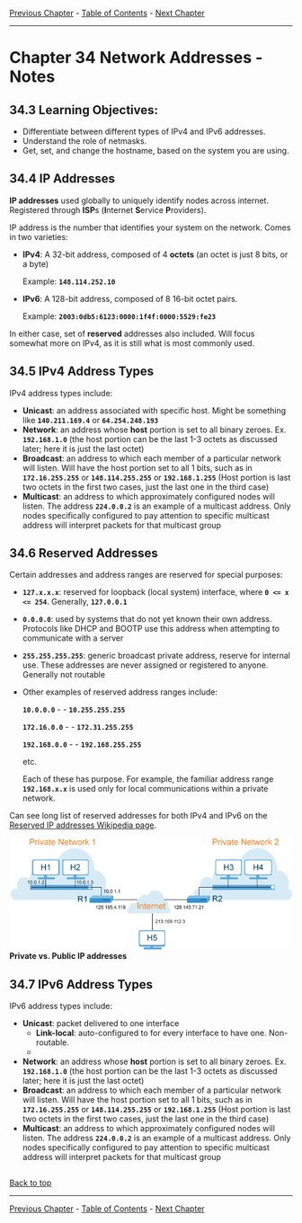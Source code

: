 [Previous Chapter](../Ch33-pam/notes_Ch33.md) - [Table of Contents](../README.md#table-of-contents) - [Next Chapter](../Ch35-networkdevices/notes_Ch35.md)

---

# Chapter 34 Network Addresses - Notes

## 34.3 Learning Objectives:
- Differentiate between different types of IPv4 and IPv6 addresses.
- Understand the role of netmasks.
- Get, set, and change the hostname, based on the system you are using.


## 34.4 IP Addresses
**IP addresses** used globally to uniquely identify nodes across internet. Registered through <strong>ISP</strong>s (<strong>I</strong>nternet <strong>S</strong>ervice <strong>P</strong>roviders).

IP address is the number that identifies your system on the network. Comes in two varieties:
- **IPv4**: A 32-bit address, composed of 4 **octets** (an octet is just 8 bits, or a byte)

  Example: **`148.114.252.10`**
- **IPv6**: A 128-bit address, composed of 8 16-bit octet pairs.

  Example: **`2003:0db5:6123:0000:1f4f:0000:5529:fe23`**

In either case, set of **reserved** addresses also included. Will focus somewhat more on IPv4, as it is still what is most commonly used.


## 34.5 IPv4 Address Types
IPv4 address types include:
- **Unicast**: an address associated with specific host. Might be something like **`140.211.169.4`** or **`64.254.248.193`**
- **Network**: an address whose **host** portion is set to all binary zeroes. Ex. **`192.168.1.0`** (the host portion can be the last 1-3 octets as discussed later; here it is just the last octet)
- **Broadcast**: an address to which each member of a particular network will listen. Will have the host portion set to all 1 bits, such as in **`172.16.255.255`** or **`148.114.255.255`** or **`192.168.1.255`** (Host portion is last two octets in the first two cases, just the last one in the third case)
- **Multicast**: an address to which approximately configured nodes will listen. The address **`224.0.0.2`** is an example of a multicast address. Only nodes specifically configured to pay attention to specific multicast address will interpret packets for that multicast group


## 34.6 Reserved Addresses
Certain addresses and address ranges are reserved for special purposes:
- **`127.x.x.x`**: reserved for loopback (local system) interface, where **`0 <= x <= 254`**. Generally, **`127.0.0.1`**
- **`0.0.0.0`**: used by systems that do not yet known their own address. Protocols like DHCP and BOOTP use this address when attempting to communicate with a server
- **`255.255.255.255`**: generic broadcast private address, reserve for internal use. These addresses are never assigned or registered to anyone. Generally not routable
- Other examples of reserved address ranges include:

  **`10.0.0.0`** - - **`10.255.255.255`**

  **`172.16.0.0`** - - **`172.31.255.255`**

  **`192.168.0.0`** - - **`192.168.255.255`**

  etc.

  Each of these has purpose. For example, the familiar address range **`192.168.x.x`** is used only for local communications within a private network.

Can see long list of reserved addresses for both IPv4 and IPv6 on the [Reserved IP addresses Wikipedia page](https://en.wikipedia.org/wiki/Reserved_IP_addresses).

![ID_addresses_large](/images/ID_addresses_large.png)
**Private vs. Public IP addresses**


## 34.7 IPv6 Address Types
IPv6 address types include:
- **Unicast**: packet delivered to one interface
  - **Link-local**: auto-configured to for every interface to have one. Non-routable.
  - 
- **Network**: an address whose **host** portion is set to all binary zeroes. Ex. **`192.168.1.0`** (the host portion can be the last 1-3 octets as discussed later; here it is just the last octet)
- **Broadcast**: an address to which each member of a particular network will listen. Will have the host portion set to all 1 bits, such as in **`172.16.255.255`** or **`148.114.255.255`** or **`192.168.1.255`** (Host portion is last two octets in the first two cases, just the last one in the third case)
- **Multicast**: an address to which approximately configured nodes will listen. The address **`224.0.0.2`** is an example of a multicast address. Only nodes specifically configured to pay attention to specific multicast address will interpret packets for that multicast group



##

[Back to top](#)

---

[Previous Chapter](../Ch33-pam/notes_Ch33.md) - [Table of Contents](../README.md#table-of-contents) - [Next Chapter](../Ch35-networkdevices/notes_Ch35.md)
